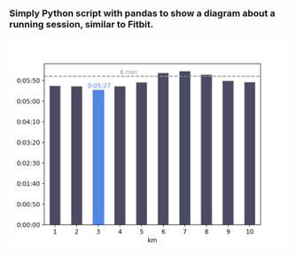 ### Simply Python script with pandas to show a diagram about a running session, similar to Fitbit.

 ![Figure 1](Figure_1.png)